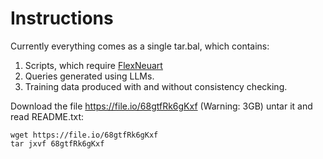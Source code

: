 # Instructions

Currently everything comes as a single tar.bal, which contains:
1. Scripts, which require [FlexNeuart](https://github.com/oaqa/FlexNeuART)
2. Queries generated using LLMs.
3. Training data produced with and without consistency checking.


Download the file https://file.io/68gtfRk6gKxf (Warning: 3GB) untar it and read README.txt:
```
wget https://file.io/68gtfRk6gKxf
tar jxvf 68gtfRk6gKxf
```

